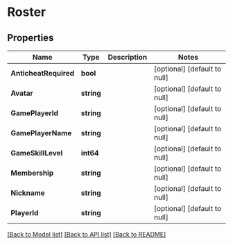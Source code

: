 # Roster

## Properties
Name | Type | Description | Notes
------------ | ------------- | ------------- | -------------
**AnticheatRequired** | **bool** |  | [optional] [default to null]
**Avatar** | **string** |  | [optional] [default to null]
**GamePlayerId** | **string** |  | [optional] [default to null]
**GamePlayerName** | **string** |  | [optional] [default to null]
**GameSkillLevel** | **int64** |  | [optional] [default to null]
**Membership** | **string** |  | [optional] [default to null]
**Nickname** | **string** |  | [optional] [default to null]
**PlayerId** | **string** |  | [optional] [default to null]

[[Back to Model list]](../README.md#documentation-for-models) [[Back to API list]](../README.md#documentation-for-api-endpoints) [[Back to README]](../README.md)


